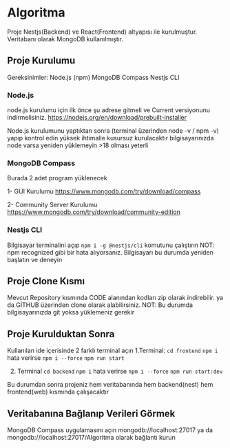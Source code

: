 # Algoritma

Proje Nestjs(Backend) ve React(Frontend) altyapısı ile kurulmuştur. Veritabanı olarak MongoDB kullanılmıştır.

## Proje Kurulumu

Gereksinimler:
Node.js (npm)
MongoDB Compass
Nestjs CLI

### Node.js
node.js kurulumu için ilk önce şu adrese gitmeli ve Current versiyonunu indirmelisiniz.
https://nodejs.org/en/download/prebuilt-installer

Node.js kurulumunu yaptıktan sonra (terminal üzerinden node -v / npm -v) yapıp kontrol edin
yüksek ihtimalle kusursuz kurulacaktır
bilgisayarınızda node varsa yeniden yüklemeyin >18 olması yeterli

### MongoDB Compass
Burada 2 adet program yüklenecek

1- GUI Kurulumu
https://www.mongodb.com/try/download/compass

2- Community Server Kurulumu
https://www.mongodb.com/try/download/community-edition

### Nestjs CLI
Bilgisayar terminalini açıp `npm i -g @nestjs/cli` komutunu çalıştırın
NOT: npm recognized gibi bir hata alıyorsanız. Bilgisayarı bu durumda yeniden başlatın ve deneyin

## Proje Clone Kısmı
Mevcut Repository kısmında CODE alanından kodları zip olarak indirebilir.
ya da
GİTHUB üzerinden clone olarak alabilirsiniz.
NOT: Bu durumda bilgisayarınızda git yoksa yüklemeniz gerekir

## Proje Kurulduktan Sonra
Kullanılan ide içerisinde 2 farklı terminal açın
1.Terminal:
`cd frontend`
`npm i` hata verirse `npm i --force`
`npm run start`

2. Terminal
`cd backend`
`npm i` hata verirse `npm i --force`
`npm run start:dev`

Bu durumdan sonra projeniz hem veritabanında hem backend(nest) hem frontend(web) kısmında çalışacaktır

## Veritabanına Bağlanıp Verileri Görmek
MongoDB Compass uygulamasını açın
mongodb://localhost:27017 ya da mongodb://localhost:27017/Algoritma
olarak bağlantı kurun

